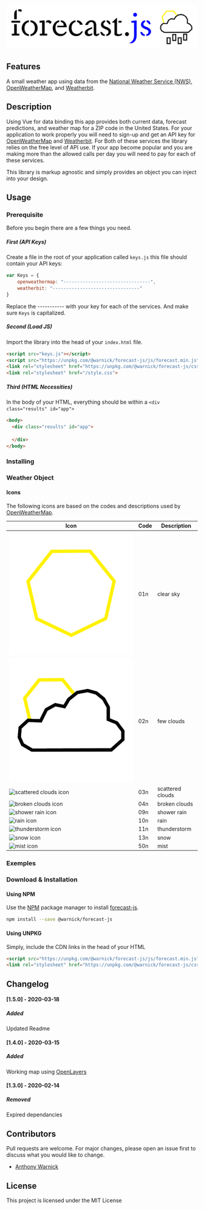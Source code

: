 # ![forecast.js logo](https://raw.githubusercontent.com/ajwarnick/forecast-js/master/logo/logo@2x.png)

## Features

A small weather app using data from the [National Weather Service (NWS)](https://www.weather.gov), [OpenWeatherMap](https://openweathermap.org), and [Weatherbit](https://www.weatherbit.io).

## Description 

Using Vue for data binding this app provides both current data, forecast predictions, and weather map for a ZIP code in the United States. For your application to work properly you will need to sign-up and get an API key for [OpenWeatherMap](https://openweathermap.org/api) and [Weatherbit](https://www.weatherbit.io/api). For Both of these services the library relies on the free level of API use. If your app become popular and you are making more than the allowed calls per day you will need to pay for each of these services. 

This library is markup agnostic and simply provides an object you can inject into your design. 



## Usage

### Prerequisite 

Before you begin there are a few things you need.

##### First (API Keys)

Create a file in the root of your application called `keys.js` this file should contain your API keys:

```javascript
var Keys = {
    openweathermap: "--------------------------------",
    weatherbit: "--------------------------------"
}
```

Replace the ----------- with your key for each of the services. And make sure `Keys` is capitalized. 

##### Second (Load JS)

Import the library into the head of your `index.html` file. 

```html
<script src="keys.js"></script>
<script src="https://unpkg.com/@warnick/forecast-js/js/forecast.min.js" defer></script>
<link rel="stylesheet" href="https://unpkg.com/@warnick/forecast-js/css/forecast.css">
<link rel="stylesheet" href="/style.css">
```

##### Third (HTML Necessities)

In the body of your HTML, everything should be within a `<div class="results" id="app">`

```html
<body>
  <div class="results" id="app">
    
  </div>
</body>
```



### Installing

### Weather Object



#### Icons

The following icons are based on the codes and descriptions used by [OpenWeatherMap](https://openweathermap.org/weather-conditions). 

| Icon                                                         | Code | Description      |
| ------------------------------------------------------------ | ---- | ---------------- |
| ![clear sky icon](https://raw.githubusercontent.com/ajwarnick/forecast-js/master/img/01d@2x.png) | 01n  | clear sky        |
| ![few clouds icon](https://raw.githubusercontent.com/ajwarnick/forecast-js/master/img/02d@2x.png) | 02n  | few clouds       |
| ![scattered clouds icon](https://raw.githubusercontent.com/ajwarnick/forecast-js/master/img/03n@2x.png) | 03n  | scattered clouds |
| ![broken clouds icon](https://raw.githubusercontent.com/ajwarnick/forecast-js/master/img/04n@2x.png) | 04n  | broken clouds    |
| ![shower rain icon](https://raw.githubusercontent.com/ajwarnick/forecast-js/master/img/09n@2x.png) | 09n  | shower rain      |
| ![rain icon](https://raw.githubusercontent.com/ajwarnick/forecast-js/master/img/10n@2x.png) | 10n  | rain             |
| ![thunderstorm icon](https://raw.githubusercontent.com/ajwarnick/forecast-js/master/img/11n@2x.png) | 11n  | thunderstorm     |
| ![snow icon](https://raw.githubusercontent.com/ajwarnick/forecast-js/master/img/13n@2x.png) | 13n  | snow             |
| ![mist icon](https://raw.githubusercontent.com/ajwarnick/forecast-js/master/img/50n@2x.png) | 50n  | mist             |



### Exemples 



### Download & Installation

#### Using NPM

Use the [NPM](https://www.npmjs.com) package manager to install [forecast-js](https://www.npmjs.com/package/@warnick/forecast-js).

```bash
npm install --save @warnick/forecast-js
```



#### Using UNPKG

Simply, include the CDN links in the head of your HTML

```html
<script src="https://unpkg.com/@warnick/forecast-js/js/forecast.min.js" defer></script>
<link rel="stylesheet" href="https://unpkg.com/@warnick/forecast-js/css/forecast.css">
```



## Changelog

#### [1.5.0] - 2020-03-18

##### Added

Updated Readme

#### [1.4.0] - 2020-03-15

##### Added

Working map using [OpenLayers](https://openlayers.org)

#### [1.3.0] - 2020-02-14

##### Removed

Expired dependancies 



## Contributors 

Pull requests are welcome. For major changes, please open an issue first to discuss what you would like to change.

- [Anthony Warnick](https://github.com/ajwarnick)



## License

This project is licensed under the MIT License